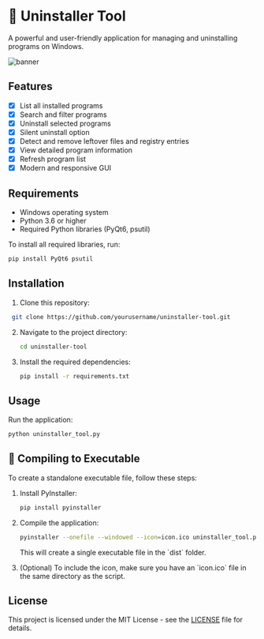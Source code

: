 # 🗿 Uninstaller Tool

A powerful and user-friendly application for managing and uninstalling programs on Windows.

<img alt="banner" src="https://cdn.glitch.global/64e004e3-d81d-4b3a-9fb1-c899982de83f/b9b742e9-8926-40c1-89d8-0da9618ae1f0.image.png?v=1735136414857">

## Features

- [x] List all installed programs
- [x] Search and filter programs
- [x] Uninstall selected programs
- [x] Silent uninstall option
- [x] Detect and remove leftover files and registry entries
- [x] View detailed program information
- [x] Refresh program list
- [x] Modern and responsive GUI

## Requirements

- Windows operating system
- Python 3.6 or higher
- Required Python libraries (PyQt6, psutil)

To install all required libraries, run:
```bash
pip install PyQt6 psutil
```

## Installation

1. Clone this repository:
  ```bash
   git clone https://github.com/yourusername/uninstaller-tool.git
   ```

2. Navigate to the project directory:
   ```bash
   cd uninstaller-tool
   ```

3. Install the required dependencies:
   ```bash
   pip install -r requirements.txt
   ```

## Usage

Run the application:

```bash
python uninstaller_tool.py
```

## 🔑 Compiling to Executable

To create a standalone executable file, follow these steps:

1. Install PyInstaller:
   ```bash
   pip install pyinstaller
   ```

2. Compile the application:
   ```bash
   pyinstaller --onefile --windowed --icon=icon.ico uninstaller_tool.py
   ```

   This will create a single executable file in the \`dist\` folder.

3. (Optional) To include the icon, make sure you have an \`icon.ico\` file in the same directory as the script.

## License

This project is licensed under the MIT License - see the [LICENSE](LICENSE) file for details.

